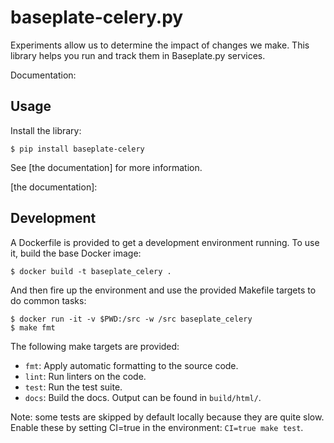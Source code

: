 # baseplate-celery.py

Experiments allow us to determine the impact of changes we make. This library
helps you run and track them in Baseplate.py services.

Documentation: 

## Usage

Install the library:

```console
$ pip install baseplate-celery
```

See [the documentation] for more information.

[the documentation]: 

## Development

A Dockerfile is provided to get a development environment running. To use it,
build the base Docker image:

```console
$ docker build -t baseplate_celery .
```

And then fire up the environment and use the provided Makefile targets to do
common tasks:

```console
$ docker run -it -v $PWD:/src -w /src baseplate_celery
$ make fmt
```

The following make targets are provided:

* `fmt`: Apply automatic formatting to the source code.
* `lint`: Run linters on the code.
* `test`: Run the test suite.
* `docs`: Build the docs. Output can be found in `build/html/`.

Note: some tests are skipped by default locally because they are quite slow.
Enable these by setting CI=true in the environment: `CI=true make test`.

